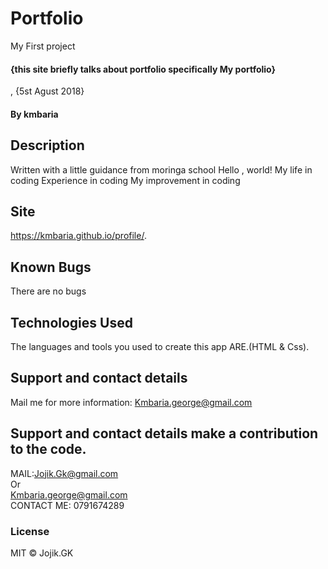 # Portfolio
My First project
#### {this site briefly talks about portfolio specifically My portfolio}
, {5st Agust 2018}
#### By **kmbaria**
## Description
Written with a little guidance from moringa school
Hello , world!
My life in coding 
Experience in coding
My improvement in coding
## Site
https://kmbaria.github.io/profile/.
## Known Bugs
There are no bugs 
## Technologies Used
The languages and tools you used to create this app ARE.(HTML & Css).
## Support and contact details
 Mail me for more information: Kmbaria.george@gmail.com

## Support and contact details make a contribution to the code.
MAIL:Jojik.Gk@gmail.com</br> Or </br> Kmbaria.george@gmail.com
</br>
CONTACT ME: 0791674289

### License
MIT &copy; Jojik.GK
